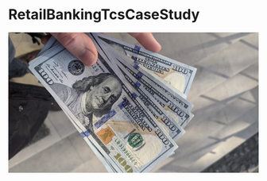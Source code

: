 # RetailBankingTcsCaseStudy
![bank](https://github.com/abhigyan98/RetailBankingTcsCaseStudy/blob/master/WebContent/images/withdraw.jpg)
